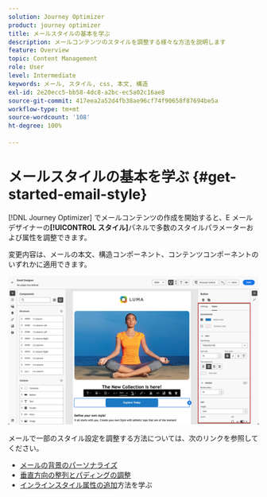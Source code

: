 ```yaml
---
solution: Journey Optimizer
product: journey optimizer
title: メールスタイルの基本を学ぶ
description: メールコンテンツのスタイルを調整する様々な方法を説明します
feature: Overview
topic: Content Management
role: User
level: Intermediate
keywords: メール, スタイル, css, 本文, 構造
exl-id: 2e20ecc5-bb58-4dc8-a2bc-ec5a02c16ae8
source-git-commit: 417eea2a52d4fb38ae96cf74f90658f87694be5a
workflow-type: tm+mt
source-wordcount: '108'
ht-degree: 100%

---
```


# メールスタイルの基本を学ぶ {#get-started-email-style}

[!DNL Journey Optimizer] でメールコンテンツの作成を開始すると、E メールデザイナーの&#x200B;**[!UICONTROL スタイル]**&#x200B;パネルで多数のスタイルパラメーターおよび属性を調整できます。

変更内容は、メールの本文、構造コンポーネント、コンテンツコンポーネントのいずれかに適用できます。

![](assets/email_designer_content_components_styles.png)

メールで一部のスタイル設定を調整する方法については、次のリンクを参照してください。

* [メールの背景のパーソナライズ](backgrounds.md)
* [垂直方向の整列とパディングの調整](alignment-and-padding.md)
* [インラインスタイル属性の追加](inline-styling.md)方法を学ぶ
